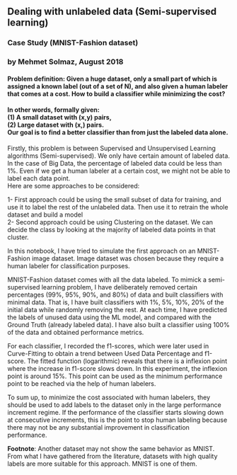 ## Dealing with unlabeled data (Semi-supervised learning)
### Case Study (MNIST-Fashion dataset)
### by Mehmet Solmaz, August 2018

#### Problem definition: Given a huge dataset, only a small part of which is assigned a known label (out of a set of N), and also given a human labeler that comes at a cost. How to build a classifier while minimizing the cost?
#### In other words, formally given: <br> (1) A small dataset with (x,y) pairs,<br> (2) Large dataset with (x,) pairs. <br> Our goal is to find a better classifier than from just the labeled data alone. 

Firstly, this problem is between Supervised and Unsupervised Learning algorithms (Semi-supervised). We only have certain amount of labeled data. In the case of Big Data, the percentage of labeled data could be less than 1%. Even if we get a human labeler at a certain cost, we might not be able to label each data point.<br>
Here are some approaches to be considered:

1- First approach could be using the small subset of data for training, and use it to label the rest of the unlabeled data. Then use it to retrain the whole dataset and build a model <br>
2- Second approach could be using Clustering on the dataset. We can decide the class by looking at the majority of labeled data points in that cluster. 

In this notebook, I have tried to simulate the first approach on an MNIST-Fashion image dataset. Image dataset was chosen because they require a human labeler for classification purposes.<br>

MNIST-Fashion dataset comes with all the data labeled. To mimick a semi-supervised learning problem, I have deliberately removed certain percentages (99%, 95%, 90%, and 80%) of data and built classifiers with minimal data. That is, I have built classifiers with 1%, 5%, 10%, 20% of the initial data while randomly removing the rest. At each time, I have predicted the labels of unused data using the ML model, and compared with the Ground Truth (already labeled data). I have also built a classifier using 100% of the data and obtained performance metrics. 

For each classifier, I recorded the f1-scores, which were later used in Curve-Fitting to obtain a trend between Used Data Percentage and f1-score. The fitted function (logarithmic) reveals that there is a inflexion point where the increase in f1-score slows down. In this experiment, the inflexion point is around 15%. This point can be used as the minimum performance point to be reached via the help of human labelers. 

To sum up, to minimize the cost associated with human labelers, they should be used to add labels to the dataset only in the large performance increment regime. If the performance of the classifier starts slowing down at consecutive increments, this is the point to stop human labeling because there may not be any substantial improvement in classification performance.

__Footnote__: Another dataset may not show the same behavior as MNIST. From what I have gathered from the literature, datasets with high quality labels are more suitable for this approach. MNIST is one of them. 
